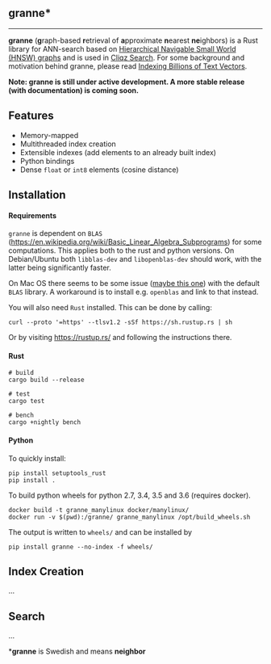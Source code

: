 granne\*
--------
--------

**granne** (**g**raph-based **r**etrieval of **a**pproximate **n**earest **ne**ighbors) is a Rust library for ANN-search based on [Hierarchical Navigable Small World (HNSW) graphs](https://arxiv.org/abs/1603.09320) and is used in [Cliqz Search](https://beta.cliqz.com). For some background and motivation behind granne, please read [Indexing Billions of Text Vectors](https://0x65.dev/blog/2019-12-07/indexing-billions-of-text-vectors.html).

**Note: granne is still under active development. A more stable release (with documentation) is coming soon.**

## Features
- Memory-mapped
- Multithreaded index creation
- Extensible indexes (add elements to an already built index)
- Python bindings
- Dense `float` or `int8` elements (cosine distance)

## Installation

#### Requirements

`granne` is dependent on `BLAS` (https://en.wikipedia.org/wiki/Basic_Linear_Algebra_Subprograms) for some computations. This applies both to the rust and python versions. On Debian/Ubuntu both `libblas-dev` and `libopenblas-dev` should work, with the latter being significantly faster.

On Mac OS there seems to be some issue ([maybe
this one](https://grokbase.com/t/r/r-sig-mac/106pkkknqd/problems-with-single-precision-routines-in-64-bit-veclib-blas))
with the default `BLAS` library. A workaround is to install e.g. `openblas` and link to that instead.

You will also need `Rust` installed. This can be done by calling:
```
curl --proto '=https' --tlsv1.2 -sSf https://sh.rustup.rs | sh
```
Or by visiting https://rustup.rs/ and following the instructions there.

#### Rust

```
# build
cargo build --release

# test
cargo test

# bench
cargo +nightly bench
```

#### Python

To quickly install:

```
pip install setuptools_rust
pip install .
```

To build python wheels for python 2.7, 3.4, 3.5 and 3.6 (requires docker).
```
docker build -t granne_manylinux docker/manylinux/
docker run -v $(pwd):/granne/ granne_manylinux /opt/build_wheels.sh
```
The output is written to `wheels/` and can be installed by
```
pip install granne --no-index -f wheels/
```


## Index Creation
...

## Search
...

\***granne** is Swedish and means **neighbor**
